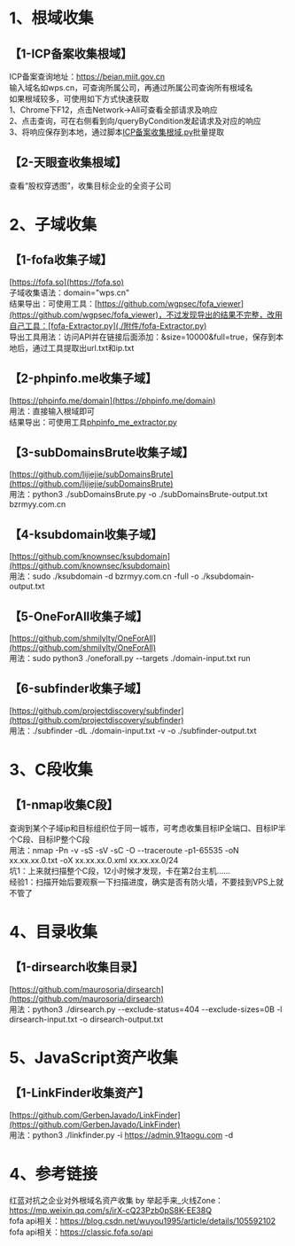 # 1、根域收集
## 【1-ICP备案收集根域】
ICP备案查询地址：https://beian.miit.gov.cn  
输入域名如wps.cn，可查询所属公司，再通过所属公司查询所有根域名  
如果根域较多，可使用如下方式快速获取  
1、Chrome下F12，点击Network->All可查看全部请求及响应  
2、点击查询，可在右侧看到向/queryByCondition发起请求及对应的响应  
3、将响应保存到本地，通过脚本[ICP备案收集根域.py](./附件/ICP备案收集根域/ICP备案收集根域.py)批量提取  
## 【2-天眼查收集根域】
查看“股权穿透图”，收集目标企业的全资子公司  
# 2、子域收集
## 【1-fofa收集子域】
[https://fofa.so](https://fofa.so)  
子域收集语法：domain="wps.cn"  
结果导出：可使用工具：[https://github.com/wgpsec/fofa_viewer](https://github.com/wgpsec/fofa_viewer)，不过发现导出的结果不完整，改用自己工具：[fofa-Extractor.py](./附件/fofa-Extractor.py)  
导出工具用法：访问API并在链接后面添加：&size=10000&full=true，保存到本地后，通过工具提取出url.txt和ip.txt  
## 【2-phpinfo.me收集子域】
[https://phpinfo.me/domain](https://phpinfo.me/domain)  
用法：直接输入根域即可  
结果导出：可使用工具[phpinfo_me_extractor.py](./附件/phpinfo_me_extractor.py)  
## 【3-subDomainsBrute收集子域】
[https://github.com/lijiejie/subDomainsBrute](https://github.com/lijiejie/subDomainsBrute)  
用法：python3 ./subDomainsBrute.py -o ./subDomainsBrute-output.txt bzrmyy.com.cn  
## 【4-ksubdomain收集子域】
[https://github.com/knownsec/ksubdomain](https://github.com/knownsec/ksubdomain)  
用法：sudo ./ksubdomain -d bzrmyy.com.cn -full -o ./ksubdomain-output.txt  
## 【5-OneForAll收集子域】
[https://github.com/shmilylty/OneForAll](https://github.com/shmilylty/OneForAll)  
用法：sudo python3 ./oneforall.py --targets ./domain-input.txt run  
## 【6-subfinder收集子域】
[https://github.com/projectdiscovery/subfinder](https://github.com/projectdiscovery/subfinder)  
用法：./subfinder -dL ./domain-input.txt -v -o ./subfinder-output.txt  
# 3、C段收集
## 【1-nmap收集C段】
查询到某个子域ip和目标组织位于同一城市，可考虑收集目标IP全端口、目标IP半个C段、目标IP整个C段  
用法：nmap -Pn -v -sS -sV -sC -O --traceroute -p1-65535 -oN xx.xx.xx.0.txt -oX xx.xx.xx.0.xml xx.xx.xx.0/24  
坑1：上来就扫描整个C段，12小时候才发现，卡在第2台主机......  
经验1：扫描开始后要观察一下扫描进度，确实是否有防火墙，不要挂到VPS上就不管了  
# 4、目录收集
## 【1-dirsearch收集目录】
[https://github.com/maurosoria/dirsearch](https://github.com/maurosoria/dirsearch)  
用法：python3 ./dirsearch.py --exclude-status=404 --exclude-sizes=0B -l dirsearch-input.txt -o dirsearch-output.txt  
# 5、JavaScript资产收集
## 【1-LinkFinder收集资产】
[https://github.com/GerbenJavado/LinkFinder](https://github.com/GerbenJavado/LinkFinder)  
用法：python3 ./linkfinder.py -i https://admin.91taogu.com -d
# 4、参考链接
红蓝对抗之企业对外根域名资产收集 by 举起手来_火线Zone：https://mp.weixin.qq.com/s/irX-cQ23Pzb0pS8K-EE38Q  
fofa api相关：https://blog.csdn.net/wuyou1995/article/details/105592102  
fofa api相关：https://classic.fofa.so/api  